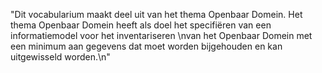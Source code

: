 "Dit vocabularium maakt deel uit van het thema Openbaar Domein. Het thema Openbaar Domein heeft als doel het specifiëren van een informatiemodel voor het inventariseren \nvan het Openbaar Domein met een minimum aan gegevens dat moet worden bijgehouden en kan uitgewisseld worden.\n"